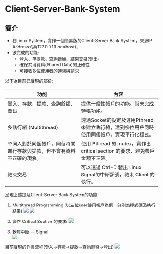 # Client-Server-Bank-System
## 簡介
- 在Linux System，實作一個簡易版的Client-Server Bank System，來源IP Address均為127.0.0.1(Localhost)。
- 欲完成的功能:
  - 登入、存提款、查詢餘額、結束交易(登出)
  - 確保共用資料(Shared Data)的正確性
  - 可接收多位使用者的連線與請求  

以下為目前已實現的部份:

| 功能                 | 內容                                                       |
| -------------------- | ---------------------------------------------------------- |
| 登入、存款、提款、查詢餘額、登出    | 提供一般性帳戶的功能。尚未完成轉帳功能。            |
| 多執行緒 (Multithread) | 透過Socket的設定及運用Pthread來建立執行緒，達到多位用戶同時使用同個帳戶，實現平行化程式。|
| 不同人對於同個帳戶，同個時間進行存款與提款，但不會有資料不正確的現象。| 使用 Pthread 的 mutex，實作出critical section 的要求，避免帳戶金額不正確。|
| 結束交易 | 可以透過 Ctrl-C 發出 Linux Signal的中斷訊號，結束 Client 的執行。 | 

呈現上述提及Client-Server Bank System的功能
1.	Multithread Programming (以三位user使用帳戶為例，分別為程式碼及執行結果)
![](https://i.imgur.com/0mAIcaC.png)
![](https://i.imgur.com/9tJn4G6.png)

2. 實作 Critical Section 的要求:
![](https://i.imgur.com/IHxPz74.png)

3. 軟體中斷 — Signal:	
![](https://i.imgur.com/ErtV5tQ.png)


目前實現的作業流程(登入->存款->提款->查詢餘額->登出)
![](https://i.imgur.com/OvR86zu.png)


